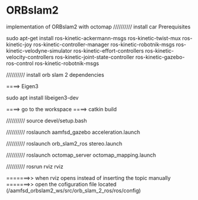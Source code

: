 # ORBslam2
implementation of ORBslam2 with octomap
//////////    install car Prerequisites

sudo apt-get install ros-kinetic-ackermann-msgs ros-kinetic-twist-mux ros-kinetic-joy ros-kinetic-controller-manager ros-kinetic-robotnik-msgs ros-kinetic-velodyne-simulator ros-kinetic-effort-controllers ros-kinetic-velocity-controllers ros-kinetic-joint-state-controller ros-kinetic-gazebo-ros-control ros-kinetic-robotnik-msgs

//////////   install orb slam 2 dependencies

====>    Eigen3

sudo apt install libeigen3-dev


====>    go to the workspace
====>    catkin build

//////////   source devel/setup.bash

//////////   roslaunch aamfsd_gazebo acceleration.launch

//////////   roslaunch orb_slam2_ros stereo.launch

//////////   roslaunch octomap_server octomap_mapping.launch

//////////   rosrun rviz rviz 


=======>> when rviz opens instead of inserting the topic manually 
=======>> open the cofiguration file located (/aamfsd_orbslam2_ws/src/orb_slam_2_ros/ros/config)
